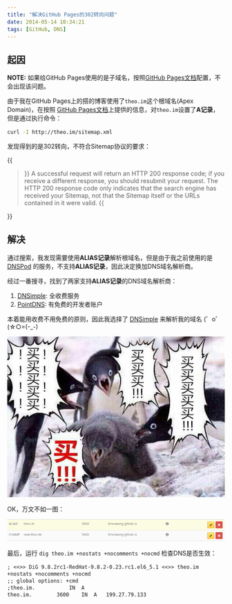 ```yaml
---
title: "解决GitHub Pages的302转向问题"
date: 2014-05-14 10:34:21
tags: [GitHub, DNS]
---
```


## 起因

**NOTE:** 如果给GitHub Pages使用的是子域名，按照[GitHub Pages文档]配置，不会出现该问题。

由于我在GitHub Pages上的搭的博客使用了`theo.im`这个根域名(Apex Domain)，在按照
[GitHub Pages文档]上提供的信息，对`theo.im`设置了**A记录**，但是通过执行命令：

``` bash
curl -I http://theo.im/sitemap.xml
```

发现得到的是302转向，不符合Sitemap协议的要求：

{{<blockquote title="Sitemap Protocol" link="https://www.sitemaps.org/protocol.html">}}
A successful request will return an HTTP 200 response code; if you receive a different response, you should resubmit your request. The HTTP 200 response code only indicates that the search engine has received your Sitemap, not that the Sitemap itself or the URLs contained in it were valid.
{{</blockquote>}}


[GitHub Pages文档]: https://help.github.com/articles/setting-up-a-custom-domain-with-github-pages

## 解决

通过搜索，我发现需要使用**ALIAS记录**解析根域名，但是由于我之前使用的是[DNSPod]
的服务，不支持**ALIAS记录**，因此决定换加DNS域名解析商。

经过一番搜寻，找到了两家支持**ALIAS记录**的DNS域名解析商：

1. [DNSimple]\: 全收费服务
2. [PointDNS]\: 有免费的开发者账户

本着能用收费不用免费的原则，因此我选择了 [DNSimple] 来解析我的域名 (゜o゜(☆○=(-_-)

![](/images/github-pages-dns-buybuybuy.jpg)

OK，万文不如一图：

![](/images/github-pages-dns-setup.png)

最后，运行 `dig theo.im +nostats +nocomments +nocmd` 检查DNS是否生效：

```
; <<>> DiG 9.8.2rc1-RedHat-9.8.2-0.23.rc1.el6_5.1 <<>> theo.im +nostats +nocomments +nocmd
;; global options: +cmd
;theo.im.           IN  A
theo.im.        3600    IN  A   199.27.79.133
```

[DNSPod]: http://dnspod.cn
[DNSimple]: https://dnsimple.com/
[PointDNS]: https://pointhq.com/
